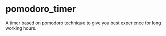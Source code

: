 # pomodoro_timer
A timer based on pomodoro technique to give you best experience for long working hours.
